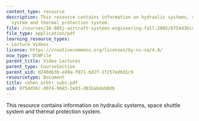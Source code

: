 ```yaml
---
content_type: resource
description: This resource contains information on hydraulic systems, space shuttle
  system and thermal protection system.
file: /courses/16-885j-aircraft-systems-engineering-fall-2005/0754d36cd07496832e83d816abdeb8db_cohen_orbtr_subs.pdf
file_type: application/pdf
learning_resource_types:
- Lecture Videos
license: https://creativecommons.org/licenses/by-nc-sa/4.0/
ocw_type: OCWFile
parent_title: Video Lectures
parent_type: CourseSection
parent_uid: d240db3b-e49a-f071-bd2f-1f257ed6d1c9
resourcetype: Document
title: cohen_orbtr_subs.pdf
uid: 0754d36c-d074-9683-2e83-d816abdeb8db
---
```

This resource contains information on hydraulic systems, space shuttle system and thermal protection system.